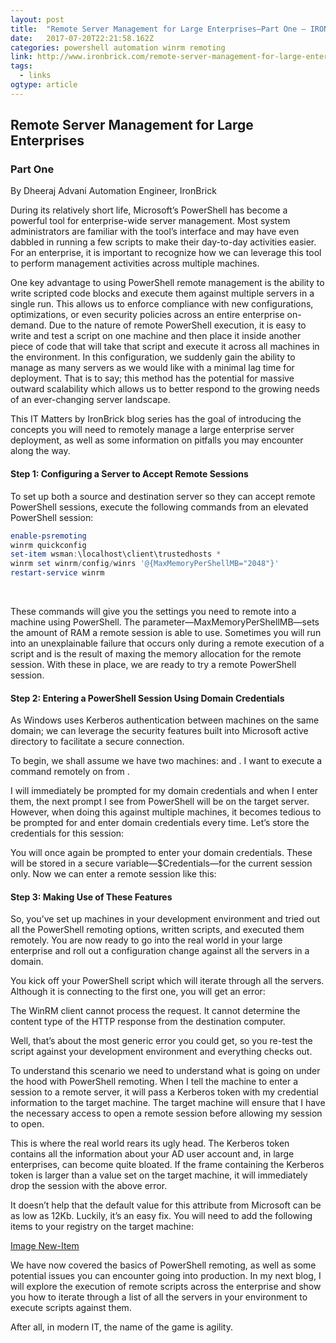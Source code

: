```yaml
---
layout: post 
title:  "Remote Server Management for Large Enterprises—Part One – IRONBRICK" 
date:   2017-07-20T22:21:58.162Z 
categories: powershell automation winrm remoting
link: http://www.ironbrick.com/remote-server-management-for-large-enterprises-part-one/ 
tags:
  - links
ogtype: article 
---
```


## Remote Server Management for Large Enterprises

### Part One

By Dheeraj Advani
Automation Engineer, IronBrick

During its relatively short life, Microsoft’s PowerShell has become a powerful tool for enterprise-wide server management. Most system administrators are familiar with the tool’s interface and may have even dabbled in running a few scripts to make their day-to-day activities easier. For an enterprise, it is important to recognize how we can leverage this tool to perform management activities across multiple machines.

One key advantage to using PowerShell remote management is the ability to write scripted code blocks and execute them against multiple servers in a single run. This allows us to enforce compliance with new configurations, optimizations, or even security policies across an entire enterprise on-demand. Due to the nature of remote PowerShell execution, it is easy to write and test a script on one machine and then place it inside another piece of code that will take that script and execute it across all machines in the environment. In this configuration, we suddenly gain the ability to manage as many servers as we would like with a minimal lag time for deployment. That is to say; this method has the potential for massive outward scalability which allows us to better respond to the growing needs of an ever-changing server landscape.

This IT Matters by IronBrick blog series has the goal of introducing the concepts you will need to remotely manage a large enterprise server deployment, as well as some information on pitfalls you may encounter along the way.

#### Step 1: Configuring a Server to Accept Remote Sessions

To set up both a source and destination server so they can accept remote PowerShell sessions, execute the following commands from an elevated PowerShell session:
 ````powershell
enable-psremoting
winrm quickconfig
set-item wsman:\localhost\client\trustedhosts *
winrm set winrm/config/winrs '@{MaxMemoryPerShellMB="2048"}'
restart-service winrm

 ````
 

These commands will give you the settings you need to remote into a machine using PowerShell. The parameter—MaxMemoryPerShellMB—sets the amount of RAM a remote session is able to use. Sometimes you will run into an unexplainable failure that occurs only during a remote execution of a script and is the result of maxing the memory allocation for the remote session. With these in place, we are ready to try a remote PowerShell session.

#### Step 2: Entering a PowerShell Session Using Domain Credentials

As Windows uses Kerberos authentication between machines on the same domain; we can leverage the security features built into Microsoft active directory to facilitate a secure connection.

To begin, we shall assume we have two machines: <Server1> and <Server2>. I want to execute a command remotely on <Server2> from <Server1>.



I will immediately be prompted for my domain credentials and when I enter them, the next prompt I see from PowerShell will be on the target server. However, when doing this against multiple machines, it becomes tedious to be prompted for and enter domain credentials every time. Let’s store the credentials for this session:



You will once again be prompted to enter your domain credentials. These will be stored in a secure variable—$Credentials—for the current session only. Now we can enter a remote session like this:



#### Step 3: Making Use of These Features

So, you’ve set up machines in your development environment and tried out all the PowerShell remoting options, written scripts, and executed them remotely. You are now ready to go into the real world in your large enterprise and roll out a configuration change against all the servers in a domain.

You kick off your PowerShell script which will iterate through all the servers. Although it is connecting to the first one, you will get an error:

The WinRM client cannot process the request. It cannot determine the content type of the HTTP response from the destination computer.

Well, that’s about the most generic error you could get, so you re-test the script against your development environment and everything checks out.

To understand this scenario we need to understand what is going on under the hood with PowerShell remoting. When I tell the machine to enter a session to a remote server, it will pass a Kerberos token with my credential information to the target machine. The target machine will ensure that I have the necessary access to open a remote session before allowing my session to open.

This is where the real world rears its ugly head. The Kerberos token contains all the information about your AD user account and, in large enterprises, can become quite bloated. If the frame containing the Kerberos token is larger than a value set on the target machine, it will immediately drop the session with the above error.

It doesn’t help that the default value for this attribute from Microsoft can be as low as 12Kb. Luckily, it’s an easy fix. You will need to add the following items to your registry on the target machine:

[Image New-Item](../images/new-item.jpg)

We have now covered the basics of PowerShell remoting, as well as some potential issues you can encounter going into production. In my next blog, I will explore the execution of remote scripts across the enterprise and show you how to iterate through a list of all the servers in your environment to execute scripts against them.

After all, in modern IT, the name of the game is agility.